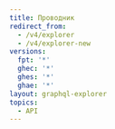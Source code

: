 ```yaml
---
title: Проводник
redirect_from:
  - /v4/explorer
  - /v4/explorer-new
versions:
  fpt: '*'
  ghec: '*'
  ghes: '*'
  ghae: '*'
layout: graphql-explorer
topics:
  - API
---
```


